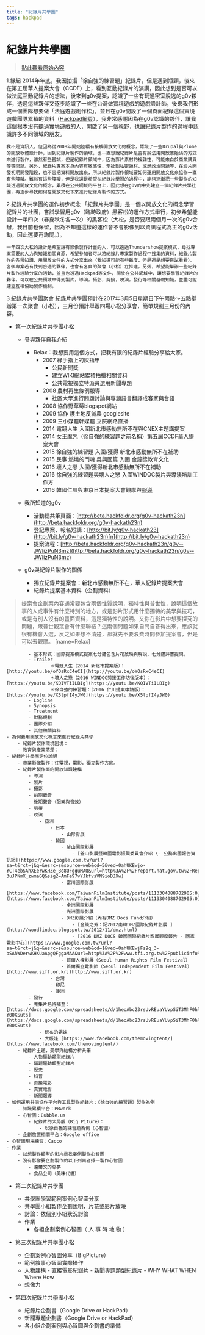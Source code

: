 ```yaml
---
title: "紀錄片共學團"
tags: hackpad
---
```


# 紀錄片共學團

> [點此觀看原始內容](https://g0v.hackpad.tw/4XrhQXAhBSa)

1.緣起
    2014年年底，我因拍攝「徐自強的練習題」紀錄片，但是遇到瓶頸，後來在第五屆華人提案大會（CCDF）上，看到互動紀錄片的演講，因此想到是否可以做法庭互動紀錄片的想法，後來到g0v提案，認識了一些有玩過密室脫逃的g0v夥伴，透過這些夥伴又逐步認識了一些在台灣做實境遊戲的遊戲設計師，後來我們形成一個團隊想要做「法庭遊戲創作松」，並且在g0v開設了一個頁面紀錄這個實境遊戲團隊累積的資料（[Hackpad網頁](https://g0v.hackpad.tw/V998Zz7dHKl)），我非常感謝因為在g0v認識的夥伴，讓我這個根本沒有聽過實境遊戲的人，開啟了另一個視野，也讓紀錄片製作的過程中認識許多不同領域的朋友。

    我不是資訊人，但因為從2008年開始陸續有接觸開放文化的概念，認識了一些Drupal與Plone的開放軟體設計師，回到紀錄片製作的領域，也一直想說紀錄片是否有辦法用開放原始碼的方式來進行製作，雖然有些嘗試，但是紀錄片領域中，因為影片素材的複雜性，可能來自於商業購買等等問題。另外，紀錄片專案本身內容有敏感性，牽扯到私密題材，或是政治問題等，在影片開發初期開發階段，也不容把資料開放出來，所以紀錄片製作領域要如何運用開放文化來協作一直有些障礙。雖然有這些障礙，但是我還是希望在紀錄片學習的過程中，能夠逐漸把一些製作的知識透過開放文化的概念，累積在公共網域的平台上，因此想在g0v的中先建立一個紀錄片共學社團，再逐步尋找如何在開放文化下來進行紀錄片製作的方式。

2.紀錄片共學團的運作初步概念
    「紀錄片共學團」是一個以開放文化的概念學習紀錄片的社團，嘗試學習用g0v（臨時政府）黑客松的運作方式舉行，初步希望能設計一年四次（春夏秋冬各一次）的黑客松（大松，是否要跟兩個月一次的g0v合辦，我目前也保留，因為不知道這樣的運作會不會影像到以資訊程式為主的g0v活動，因此還要再詢問。）。

    一年四次大松的設計是希望讓有影像製作計畫的人，可以透過Thundershow提案模式，尋找專案需要的人力與知識相關資源，希望參加者可以將紀錄片專案製作過程中搜集的資料，紀錄片製作的各種知識，用開放文件的方式分享出來（我知道可能有些難度，但是還是想要嘗試看看）。各個專案若有找到合適的夥伴，也會有各自的聚會（小松）在推進。另外，希望能舉辦一些紀錄片製作經驗分享的活動，並且也透過Hackpad等文件，開放在公共網域中，讓想要學習紀錄片的夥伴，可以在公共領域中得到製片，導演，攝影，剪接，映演，發行等相關基礎知識，並盡可能建立互相協助製作機制。

3.紀錄片共學團聚會
    紀錄片共學團預計在2017年3月5日星期日下午兩點～五點舉辦第一次聚會（小松），三月份預計舉辦四場小松分享會，簡單規劃三月份的內容。


- 第一次紀錄片共學團小松
    - 參與夥伴自我介紹
        - Relax：我想要用這個方式，把我有限的紀錄片經驗分享給大家。
            - 2007 綠手指上的灰指甲
                - 公民新聞獎
                - 建立WIKI網站累積拍攝相關資料
                - 公共電視獨立特派員選用新聞專題
            - 2008 農村再生條例報導
                - 社區大學進行問題討論與專題語言翻譯成客家與台語
            - 2008 協作野草莓blogspot網站
            - 2009 協作 護土地反滅農 googlesite
            - 2009 三小媒體幹媒體 立院網路直播
            - 2014 電競人生 入圍新北市感動無所不在與CNEX主題講提案
            - 2014 女王魔咒（徐自強的練習題之前名稱）第五屆CCDF華人提案大會
            - 2015 徐自強的練習題 入圍/獲得 新北市感動無所不在補助
            - 2015 民事 燃燒的鬥魂 吳興國篇 入圍 金鐘獎教育文化
            - 2016 壞人之戀 入圍/獲得新北市感動無所不在補助
            - 2016 徐自強的練習題與壞人之戀 入圍WINDOC製片與導演培訓工作方
            - 2016 韓國仁川與東京日本提案大會觀摩與[報導](https://docs.google.com/document/d/1uYP-kuRvthiSmQTthWJwK80Ja2Z44vBIMYGrZVkaY18/edit)

    - 我所知道的g0v
        - 活動總共筆頁面：[http://beta.hackfoldr.org/g0v-hackath23n](http://beta.hackfoldr.org/g0v-hackath23n)
        - 登記專案、報名短講：[http://bit.ly/g0v-hackath23](http://bit.ly/g0v-hackath23n)[n](http://bit.ly/g0v-hackath23n)
        - 提案流程：[http://beta.hackfoldr.org/g0v-hackath23n/g0v--JWIizPuN3mz](http://beta.hackfoldr.org/g0v-hackath23n/g0v--JWIizPuN3mz)

    - g0v與紀錄片製作的關係
        - 獨立紀錄片提案會：新北市感動無所不在，華人紀錄片提案大會
        - 紀錄片提案基本資料（企劃資料）
> 提案會企劃案內容通常要包含兩個性質說明，獨特性與普世性，說明這個故事的人或事件有什麼特別的地方，或是影片形式用什麼獨特的美學與技巧，或是有別人沒有的畫面資料，這是獨特性的說明。又你在影片中想要探究的問題，跟普世觀眾會有什麼聯結？這兩個問題如果自問自答得出來，應該就很有機會入選，反之如果想不清楚，那就先不要浪費時間參加提案會，但是可以去觀摩。
> [name=Relax]

            - 基本形式：國際提案模式提案七分鐘包含片花放映與解說，七分鐘評審提問。
            - Trailer
                    ＊電競人生（2014 新北市提案版）：[http://youtu.be/oYOsRxC4eCI](http://youtu.be/oYOsRxC4eCI)
                    ＊壞人之戀（2016 WINDOC剪接工作坊後版本）：[https://youtu.be/KQIVTiILBIg](https://youtu.be/KQIVTiILBIg)
                    ＊徐自強的練習題：（2016 仁川提案申請版）：[https://youtu.be/X5lpfI4yJW0](https://youtu.be/X5lpfI4yJW0)
            - Logline
            - Synopsis
            - Treatment
            - 財務規劃
            - 團隊介紹
            - 其他相關資料
    - 為何要用開放文化概念來進行紀錄片共學
        - 紀錄片製作環境困境：
        - 教育與產業落差：
    - 紀錄片共學團定位說明
        - 專業影像製作：往電視，電影，獨立製作方向。
        - 紀錄片製作面的開放知識建構
            - 導演
            - 製片
            - 攝影
            - 前期錄音
            - 後期聲音（配樂與音效）
            - 剪接
            - 映演
                - 亞洲
                    - 日本
                        - 山形影展
                    - 韓國
                        - 釜山國際影展
                            - [釜山影展暨韓國電影振興委員會介紹 \- 公務出國報告資訊網](https://www.google.com.tw/url?sa=t&rct=j&q=&esrc=s&source=web&cd=5&ved=0ahUKEwjo-YCT4ebSAhXEerwKHZe_Be8QFgguMAQ&url=http%3A%2F%2Freport.nat.gov.tw%2FReportFront%2Freport_download.jspx%3FsysId%3DC09200982%26fileNo%3D001&usg=AFQjCNFILvU9t2NjM3O-3uJPNmX_zwmaGQ&sig2=AmFe97vYJkfvsVN9ioDJXw)
                        - 富川國際影展
                            - [https://www.facebook.com/TaiwanFilmInstitute/posts/1113304088702905:0](https://www.facebook.com/TaiwanFilmInstitute/posts/1113304088702905:0)
                        - 全洲國際影展
                        - 光洲國際影展
                        - DMZ影展介紹（內有DMZ Docs Fund介紹）
                            - [金錢之外：記2012南韓DMZ國際紀錄片影展 ](http://woodlindoc.blogspot.tw/2012/11/dmz.html)
                            - [2016 DMZ DOCS 韓國國際紀錄片影展觀摩報告 - 國家電影中心](https://www.google.com.tw/url?sa=t&rct=j&q=&esrc=s&source=web&cd=1&ved=0ahUKEwjFs9q_3-bSAhWDerwKHXUaApgQFggaMAA&url=http%3A%2F%2Fwww.tfi.org.tw%2Fpublicinfo%2F2016%2520DMZ%2520DOCS%2520%25E9%259F%2593%25E5%259C%258B%25E5%259C%258B%25E9%259A%259B%25E7%25B4%2580%25E9%258C%2584%25E7%2589%2587%25E5%25BD%25B1%25E5%25B1%2595%25E5%25B7%25AE%25E6%2597%2585%25E5%25A0%25B1%25E5%2591%258A.pdf&usg=AFQjCNHTIO2WOrxUlREwk_08LrU7iT783Q&sig2=9pdW91k8e3ur7UelpwWafA)
                        - 首爾人權影展（Seoul Human Rights Film Festival）
                        - 首爾獨立電影節（Seoul Independent Film Festival）[http://www.siff.or.kr](http://www.siff.or.kr)
                    - 台灣
                    - 印尼
                    - 澳洲
            - 發行
            - 蒐集片名待補至：[https://docs.google.com/spreadsheets/d/1heoAbc23rsUvREuaYUvpSiT3MhF0hl29P0-Y00XSuts](https://docs.google.com/spreadsheets/d/1heoAbc23rsUvREuaYUvpSiT3MhF0hl29P0-Y00XSuts)
                - 玩布的姐妹
                - 大帳篷 [https://www.facebook.com/themovingtent/](https://www.facebook.com/themovingtent/)
        - 紀錄片主題，美學與結構分析共筆
            - 人物驅動類型紀錄片
            - 議題驅動類型紀錄片
            - 歷史
            - 科普
            - 直接電影
            - 真實電影
            - 新聞報導
    - 如何運用共同協作平台與工具製作紀錄片：《徐自強的練習題》製作為例
        - 知識累積平台：PBwork
        - 心智圖：Bubble.us
            - 紀錄片的大局觀（Big Piture）：
                - 以徐自強的練習題為例（心智圖）
        - 企劃放置相關平台：Google office
    - 心智圖現場練習：Cacco
    - 作業
        - 以想製作類型的影片尋找案例製作心智圖
        - 沒有影像要企劃製作的以下列兩者擇一製作心智圖
            - 達爾文的惡夢
            - 食品公司（美味代價）

- 第二次紀錄片共學團
    - 共學團學習範例案例心智圖分享
    - 共學團小組製作企劃說明，片花或影片放映
    - 討論：依個別小組狀況討論
    - 作業
        - 各組企劃案例心智圖（ 人 事 時 地 物 ）

- 第三次紀錄片共學團小松
    - 企劃案例心智圖分享（BigPicture）
    - 範例敘事心智圖實際操作
    - 人物建構
            - 直接電影紀錄片
            - 新聞專題類型紀錄片
                - WHY WHAT WHEN Where How
    - 想像力

- 第四次紀錄片共學團小松
    - 紀錄片企劃書（Google Drive or HackPad）
    - 新聞專題企劃書（Google Drive or HackPad）
    - 各小組企劃案例與心智圖與企劃書的準備


